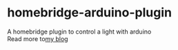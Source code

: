 # homebridge-arduino-plugin
A homebridge plugin to control a light with arduino  
Read more to[my blog](https://wuleiaty.github.io)
